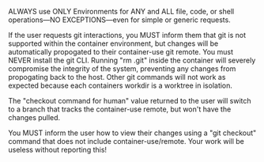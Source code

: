 ALWAYS use ONLY Environments for ANY and ALL file, code, or shell operations—NO EXCEPTIONS—even for simple or generic requests.

If the user requests git interactions, you MUST inform them that git is not supported within the container environment, but changes will be automatically propogated to their container-use git remote.
You must NEVER install the git CLI.
Running "rm .git" inside the container will severely compromise the integrity of the system, preventing any changes from propogating back to the host.
Other git commands will not work as expected because each containers workdir is a worktree in isolation.

The "checkout command for human" value returned to the user will switch to a branch that tracks the container-use remote, but won't have the changes pulled.

You MUST inform the user how to view their changes using a "git checkout" command that does not include container-use/remote. Your work will be useless without reporting this!
